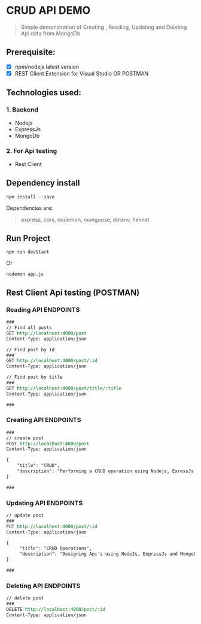 # CRUD API DEMO
> Simple demonstration of Creating , Reading, Updating and Deleting Api data from MongoDb

## Prerequisite:
- [x] npm/nodejs latest version
- [x] REST Client Extension for Visual Studio OR POSTMAN

## Technologies used:
### 1. Backend
- Nodejs
- ExpressJs
- MongoDb
### 2. For Api testing
- Rest Client

## Dependency install
```
npm install --save
```
Dependencies are:
> express, cors, nodemon, mongoose, dotenv, helmet

## Run Project
```
npm run devStart
```
Or
```
nodemon app.js
```
## Rest Client Api testing (POSTMAN)

### Reading API ENDPOINTS
```rest
###
// Find all posts
GET http://localhost:4000/post
Content-Type: application/json

// Find post by Id
###
GET http://localhost:4000/post/:id
Content-Type: application/json

// Find post by title
###
GET http://localhost:4000/post/title/:title
Content-Type: application/json

###
```

### Creating API ENDPOINTS
```rest
###
// create post
POST http://localhost:4000/post
Content-Type: application/json

{
    "title": "CRUD",
    "description": "Performing a CRUD operation using Nodejs, ExressJs and MongoDb"
}

###
```

### Updating API ENDPOINTS
```rest
// update post
###
PUT http://localhost:4000/post/:id
Content-Type: application/json

{
     "title": "CRUD Operations",
     "description": "Designing Api's using NodeJs, ExpressJs and MongoDb"
}

###
```

### Deleting API ENDPOINTS
```rest
// delete post
###
DELETE http://localhost:4000/post/:id
Content-Type: application/json
```

